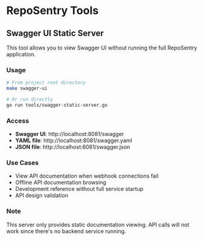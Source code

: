 # RepoSentry Tools

## Swagger UI Static Server

This tool allows you to view Swagger UI without running the full RepoSentry application.

### Usage

```bash
# From project root directory
make swagger-ui

# Or run directly
go run tools/swagger-static-server.go
```

### Access

- **Swagger UI**: http://localhost:8081/swagger
- **YAML file**: http://localhost:8081/swagger.yaml  
- **JSON file**: http://localhost:8081/swagger.json

### Use Cases

- View API documentation when webhook connections fail
- Offline API documentation browsing
- Development reference without full service startup
- API design validation

### Note

This server only provides static documentation viewing. API calls will not work since there's no backend service running.
